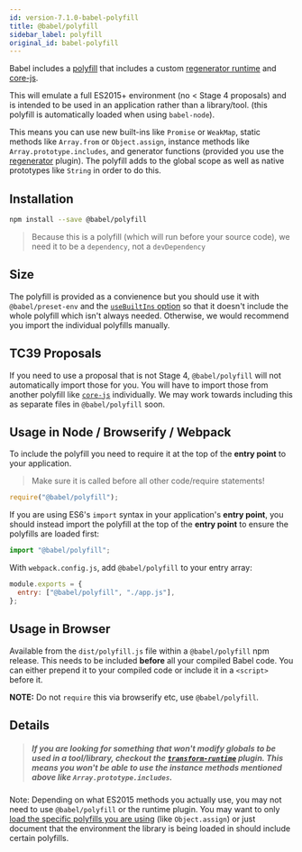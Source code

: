 ```yaml
---
id: version-7.1.0-babel-polyfill
title: @babel/polyfill
sidebar_label: polyfill
original_id: babel-polyfill
---
```


Babel includes a [polyfill](<https://en.wikipedia.org/wiki/Polyfill_(programming)>) that includes a custom [regenerator runtime](https://github.com/facebook/regenerator/blob/master/packages/regenerator-runtime/runtime.js) and [core-js](https://github.com/zloirock/core-js).

This will emulate a full ES2015+ environment (no < Stage 4 proposals) and is intended to be used in an application rather than a library/tool.
(this polyfill is automatically loaded when using `babel-node`).

This means you can use new built-ins like `Promise` or `WeakMap`, static methods like `Array.from` or `Object.assign`, instance methods like `Array.prototype.includes`, and generator functions (provided you use the [regenerator](plugin-transform-regenerator.md) plugin). The polyfill adds to the global scope as well as native prototypes like `String` in order to do this.

## Installation

```sh
npm install --save @babel/polyfill
```

> Because this is a polyfill (which will run before your source code), we need it to be a `dependency`, not a `devDependency`

## Size

The polyfill is provided as a convienence but you should use it with `@babel/preset-env` and the [`useBuiltIns` option](preset-env.md#usebuiltins) so that it doesn't include the whole polyfill which isn't always needed. Otherwise, we would recommend you import the individual polyfills manually.

## TC39 Proposals

If you need to use a proposal that is not Stage 4, `@babel/polyfill` will not automatically import those for you. You will have to import those from another polyfill like [`core-js`](https://github.com/zloirock/core-js) individually. We may work towards including this as separate files in `@babel/polyfill` soon.

## Usage in Node / Browserify / Webpack

To include the polyfill you need to require it at the top of the **entry point** to your application.

> Make sure it is called before all other code/require statements!

```js
require("@babel/polyfill");
```

If you are using ES6's `import` syntax in your application's **entry point**, you
should instead import the polyfill at the top of the **entry point** to ensure the
polyfills are loaded first:

```js
import "@babel/polyfill";
```

With `webpack.config.js`, add `@babel/polyfill` to your entry array:

```js
module.exports = {
  entry: ["@babel/polyfill", "./app.js"],
};
```

## Usage in Browser

Available from the `dist/polyfill.js` file within a `@babel/polyfill` npm release.
This needs to be included **before** all your compiled Babel code. You can either
prepend it to your compiled code or include it in a `<script>`
before it.

**NOTE:** Do not `require` this via browserify etc, use `@babel/polyfill`.

## Details

> ##### If you are looking for something that won't modify globals to be used in a tool/library, checkout the [`transform-runtime`](plugin-transform-runtime.md) plugin. This means you won't be able to use the instance methods mentioned above like `Array.prototype.includes`.

Note: Depending on what ES2015 methods you actually use, you may not need to use `@babel/polyfill` or the runtime plugin. You may want to only [load the specific polyfills you are using](https://github.com/zloirock/core-js#commonjs) (like `Object.assign`) or just document that the environment the library is being loaded in should include certain polyfills.
